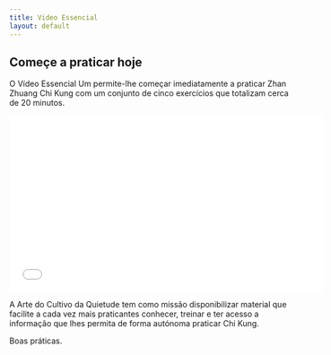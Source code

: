 ```yaml
---
title: Video Essencial
layout: default
---
```


## Começe a praticar hoje

O Vídeo Essencial Um permite-lhe começar imediatamente a praticar Zhan Zhuang Chi Kung com um conjunto de cinco exercícios que totalizam cerca de 20 minutos.

<p align="center"><iframe width="560" height="315" src="//www.youtube.com/embed/9f17sT9P4FU" frameborder="0" allowfullscreen> </iframe></p>

A Arte do Cultivo da Quietude tem como missão disponibilizar material que facilite a cada vez mais praticantes conhecer, treinar e ter acesso a informação que lhes permita de forma autónoma praticar Chi Kung.

Boas práticas.